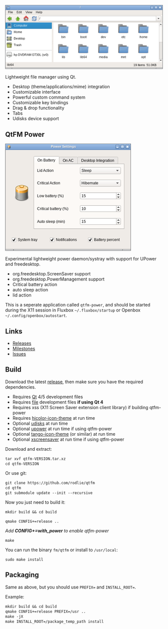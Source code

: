 ![screenshot](qtfm.png)

Lightweight file manager using Qt.

 * Desktop (theme/applications/mime) integration
 * Customizable interface
 * Powerful custom command system
 * Customizable key bindings
 * Drag & drop functionality
 * Tabs
 * Udisks device support

## QtFM Power

![screenshot2](qtfm-power.png)

Experimental lightweight power daemon/systray with support for UPower and freedesktop.

 * org.freedesktop.ScreenSaver support
 * org.freedesktop.PowerManagement support
 * Critical battery action
 * auto sleep action
 * lid action
   
This is a seperate application called ``qtfm-power``, and should be started during the X11 session in Fluxbox ``~/.fluxbox/startup`` or Openbox ``~/.config/openbox/autostart``.

## Links

 * [Releases](https://github.com/rodlie/qtfm/releases)
 * [Milestones](https://github.com/rodlie/qtfm/milestones)
 * [Issues](https://github.com/rodlie/qtfm/issues)
 
## Build

Download the latest [release](https://github.com/rodlie/qtfm/releases), then make sure you have the required dependencies.

* Requires [Qt](http://qt.io) 4/5 development files
* Requires [file](http://darwinsys.com/file/) development files **if using Qt 4**
* Requires xss (X11 Screen Saver extension client library) if building qtfm-power
* Requires [hicolor-icon-theme](https://www.freedesktop.org/wiki/Software/icon-theme/) at run time
* Optional [udisks](https://www.freedesktop.org/wiki/Software/udisks/) at run time
* Optional [upower](https://upower.freedesktop.org/) at run time if using qtfm-power
* Optional [tango-icon-theme](http://tango.freedesktop.org) (or similar) at run time
* Optional [xscreensaver](https://www.jwz.org/xscreensaver/) at run time if using qtfm-power

Download and extract:
```
tar xvf qtfm-VERSION.tar.xz
cd qtfm-VERSION
```

Or use git:
```
git clone https://github.com/rodlie/qtfm
cd qtfm
git submodule update --init --recursive
```

Now you just need to build it:

```
mkdir build && cd build
```

```
qmake CONFIG+=release ..
```
_Add **CONFIG+=with_power** to enable qtfm-power_

```
make
```

You can run the binary ``fm/qtfm`` or install to ``/usr/local``:
```
sudo make install
```

## Packaging

Same as above, but you should use ``PREFIX=`` and ``INSTALL_ROOT=``.

Example:

```
mkdir build && cd build
qmake CONFIG+=release PREFIX=/usr ..
make -jX
make INSTALL_ROOT=/package_temp_path install
```
